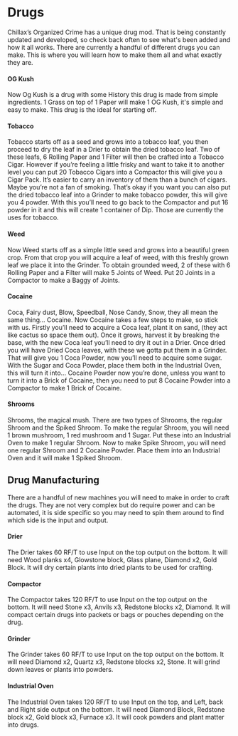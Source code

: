 # Drugs 
Chillax’s Organized Crime has a unique drug mod. That is being constantly updated and developed, so check back often to see what's been added and how it all works. There are currently a handful of different drugs you can make. This is where you will learn how to make them all and what exactly they are.
#### OG Kush 
Now Og Kush is a drug with some History this drug is made from simple ingredients. 1 Grass on top of 1 Paper will make 1 OG Kush, it's simple and easy to make. This drug is the ideal for starting off.	
#### Tobacco
Tobacco starts off as a seed and grows into a tobacco leaf, you then proceed to dry the leaf in a Drier to obtain the dried tobacco leaf. Two of these leafs, 6 Rolling Paper and 1 Filter will then be crafted into a Tobacco Cigar. However if you’re feeling a little frisky and want to take it to another level you can put 20 Tobacco Cigars into a Compactor this will give you a Cigar Pack. It’s easier to carry an inventory of them than a bunch of cigars. Maybe you’re not a fan of smoking. That’s okay if you want you can also put the dried tobacco leaf into a Grinder to make tobacco powder, this will give you 4 powder. With this you’ll need to go back to the Compactor and put 16 powder in it and this will create 1 container of Dip. Those are currently the uses for tobacco. 
#### Weed 
Now Weed starts off as a simple little seed and grows into a beautiful green crop. From that crop you will acquire a leaf of weed, with this freshly grown leaf we place it into the Grinder. To obtain grounded weed, 2 of these with 6 Rolling Paper and a Filter will make 5 Joints of Weed. Put 20 Joints in a Compactor to make a Baggy of Joints. 
#### Cocaine 
Coca, Fairy dust, Blow, Speedball, Nose Candy, Snow, they all mean the same thing… Cocaine. Now Cocaine takes a few steps to make, so stick with us. Firstly you’ll need to acquire a Coca leaf, plant it on sand, (they act like cactus so space them out). Once it grows, harvest it by breaking the base, with the new Coca leaf you’ll need to dry it out in a Drier. Once dried you will have Dried Coca leaves, with these we gotta put them in a Grinder. That will give you 1 Coca Powder, now you’ll need to acquire some sugar. With the Sugar and Coca Powder, place them both in the Industrial Oven, this will turn it into… Cocaine Powder now you’re done, unless you want to turn it into a Brick of Cocaine, then you need to put 8 Cocaine Powder into a Compactor to make 1 Brick of Cocaine.
#### Shrooms 
Shrooms, the magical mush. There are two types of Shrooms, the regular Shroom and the Spiked Shroom. To make the regular Shroom, you will need 1 brown mushroom, 1 red mushroom and 1 Sugar. Put these into an Industrial Oven to make 1 regular Shroom. Now to make Spike Shroom, you will need one regular Shroom and 2 Cocaine Powder. Place them into an Industrial Oven and it will make 1 Spiked Shroom.
## Drug Manufacturing 
There are a handful of new machines you will need to make in order to craft the drugs. They are not very complex but do require power and can be automated, it is side specific so you may need to spin them around to find which side is the input and output.
#### Drier 
The Drier takes 60 RF/T to use Input on the top output on the bottom. It will need Wood planks x4, Glowstone block, Glass plane, Diamond x2, Gold Block. It will dry certain plants into dried plants to be used for crafting.
#### Compactor 
The Compactor takes 120 RF/T to use Input on the top output on the bottom. It will need Stone x3, Anvils x3, Redstone blocks x2, Diamond. It will compact certain drugs into packets or bags or pouches depending on the drug.
#### Grinder
The Grinder takes 60 RF/T to use Input on the top output on the bottom. It will need Diamond x2, Quartz x3, Redstone blocks x2, Stone. It will grind down leaves or plants into powders.
#### Industrial Oven
The Industrial Oven takes 120 RF/T to use Input on the top, and Left, back and Right side output on the bottom. It will need Diamond Block, Redstone block x2, Gold block x3, Furnace x3. It will cook powders and plant matter into drugs.
